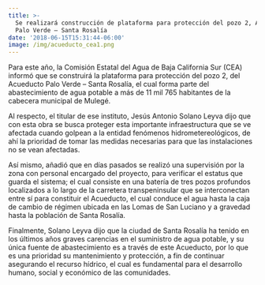 ```yaml
---
title: >-
  Se realizará construcción de plataforma para protección del pozo 2, Acueducto
  Palo Verde – Santa Rosalía
date: '2018-06-15T15:31:44-06:00'
image: /img/acueducto_cea1.png
---
```

Para este año, la Comisión Estatal del Agua de Baja California Sur (CEA) informó que se construirá la plataforma para protección del pozo 2, del Acueducto Palo Verde – Santa Rosalía, el cual forma parte del abastecimiento de agua potable a más de 11 mil 765 habitantes de la cabecera municipal de Mulegé.

Al respecto, el titular de ese instituto, Jesús Antonio Solano Leyva dijo que con esta obra se busca proteger esta importante infraestructura que se ve afectada cuando golpean a la entidad fenómenos hidrometereológicos, de ahí la prioridad de tomar las medidas necesarias para que las instalaciones no se vean afectadas.

Así mismo, añadió que en días pasados se realizó una supervisión por la zona con personal encargado del proyecto, para verificar el estatus que guarda el sistema; el cual consiste en una batería de tres pozos profundos localizados a lo largo de la carretera transpeninsular que se interconectan entre sí para constituir el Acueducto, el cual conduce el agua hasta la caja de cambio de régimen ubicada en las Lomas de San Luciano y a gravedad hasta la población de Santa Rosalía.

Finalmente, Solano Leyva dijo que la ciudad de Santa Rosalía ha tenido en los últimos años graves carencias en el suministro de agua potable, y su única fuente de abastecimiento es a través de este Acueducto, por lo que es una prioridad su mantenimiento y protección, a fin de continuar asegurando el recurso hídrico, el cual es fundamental para el desarrollo humano, social y económico de las comunidades.
